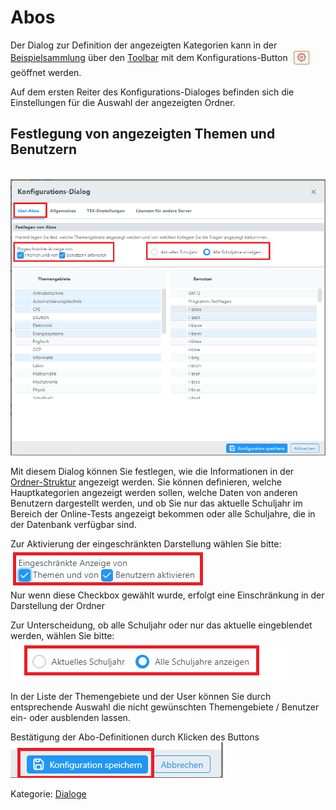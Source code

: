 # Abos
Der Dialog zur Definition der angezeigten Kategorien kann in der 
[Beispielsammlung](../Beispielsammlung/index.md) über den 
[Toolbar](../Toolbar/index.md) mit dem Konfigurations-Button
<span style="vertical-align: middle">
    <img src="./22px-ClipCapIt-180618-221159.PNG" height="24">
</span>
geöffnet werden.

Auf dem ersten Reiter des Konfigurations-Dialoges befinden sich die Einstellungen 
für die Auswahl der angezeigten Ordner. 

## Festlegung von angezeigten Themen und Benutzern


<br>![300px-ClipCapIt-180618-213737.PNG](300px-ClipCapIt-180618-213737.PNG)

Mit diesem Dialog können Sie festlegen, wie die Informationen in der [Ordner-Struktur](../Ordnerverwaltung/index.md) angezeigt werden. 
Sie können definieren, welche Hauptkategorien angezeigt werden sollen,  welche Daten von anderen Benutzern dargestellt werden, und ob Sie nur das aktuelle Schuljahr im Bereich der Online-Tests angezeigt bekommen oder alle Schuljahre, die in der Datenbank verfügbar sind.

Zur Aktivierung der eingeschränkten Darstellung wählen Sie bitte: 
<br>![300px-ClipCapIt-180618-214307.PNG](300px-ClipCapIt-180618-214307.PNG)<br>
Nur wenn diese Checkbox gewählt wurde, erfolgt eine Einschränkung in der Darstellung der Ordner

Zur Unterscheidung, ob alle Schuljahr oder nur das aktuelle eingeblendet werden, wählen Sie bitte:
<br>![250px-ClipCapIt-180618-214413.PNG](250px-ClipCapIt-180618-214413.PNG)<br>

In der Liste der Themengebiete und der User können Sie durch entsprechende Auswahl die nicht gewünschten Themengebiete / Benutzer ein- oder ausblenden lassen.

Bestätigung der Abo-Definitionen durch Klicken des Buttons 
<br>![200px-ClipCapIt-180618-214613.PNG](200px-ClipCapIt-180618-214613.PNG)<br>

Kategorie: [Dialoge](../Dialoge/index.md)

